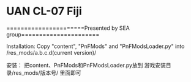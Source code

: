 ﻿# UAN CL-07 Fiji

======================Presented by SEA group======================

Installation: 
Copy "content", "PnFMods" and "PnFModsLoader.py" into /res_mods/a.b.c.d(current version)/

安装：
把content、PnFMods和PnFModsLoader.py放到
游戏安装目录/res_mods/版本号/ 
里面即可
